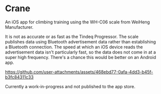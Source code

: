 # Crane

An iOS app for climbing training using the WH-C06 scale from WeiHeng Manufacturer.

It is not as accurate or as fast as the Tindeq Progressor. The scale publishes data using Bluetooth advertisement data rather than establishing a Bluetooth connection. The speed at which an iOS device reads the advertisement data isn't particularly fast, so the data does not come in at a super high frequency. There's a chance this would be better on an Android app.

https://github.com/user-attachments/assets/468ebd77-0afa-4dd3-b45f-b3fc84311c33

Currently a work-in-progress and not published to the app store.
